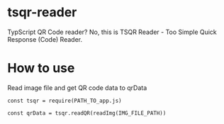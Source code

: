 # tsqr-reader
TypScript QR Code reader? No, this is TSQR Reader - Too Simple Quick Response (Code) Reader.

# How to use

Read image file and get QR code data to qrData

```
const tsqr = require(PATH_TO_app.js)

const qrData = tsqr.readQR(readImg(IMG_FILE_PATH))
```
